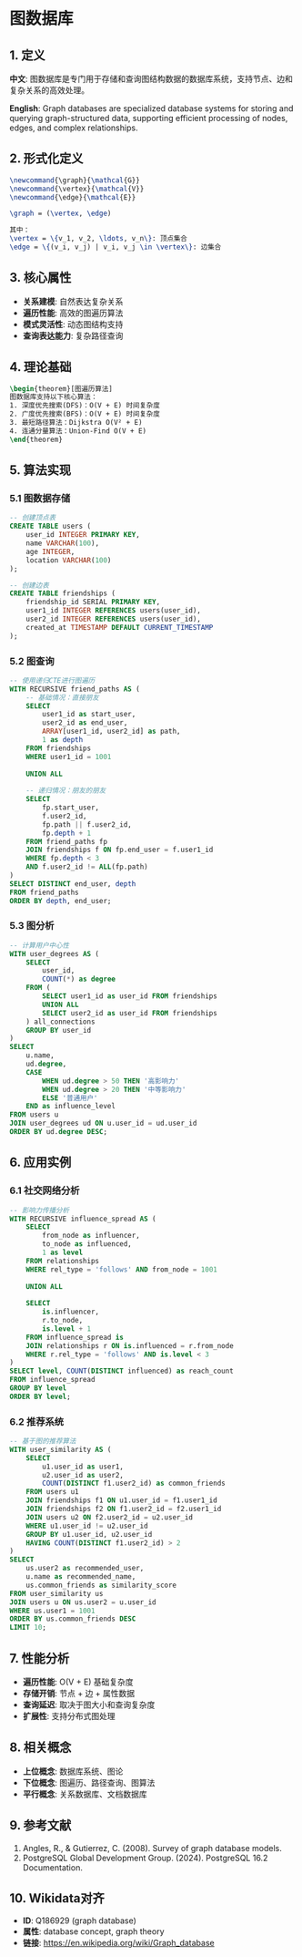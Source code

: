 # 图数据库

## 1. 定义

**中文**: 图数据库是专门用于存储和查询图结构数据的数据库系统，支持节点、边和复杂关系的高效处理。

**English**: Graph databases are specialized database systems for storing and querying graph-structured data, supporting efficient processing of nodes, edges, and complex relationships.

## 2. 形式化定义

```latex
\newcommand{\graph}{\mathcal{G}}
\newcommand{\vertex}{\mathcal{V}}
\newcommand{\edge}{\mathcal{E}}

\graph = (\vertex, \edge)

其中：
\vertex = \{v_1, v_2, \ldots, v_n\}: 顶点集合
\edge = \{(v_i, v_j) | v_i, v_j \in \vertex\}: 边集合
```

## 3. 核心属性

- **关系建模**: 自然表达复杂关系
- **遍历性能**: 高效的图遍历算法
- **模式灵活性**: 动态图结构支持
- **查询表达能力**: 复杂路径查询

## 4. 理论基础

```latex
\begin{theorem}[图遍历算法]
图数据库支持以下核心算法：
1. 深度优先搜索(DFS)：O(V + E) 时间复杂度
2. 广度优先搜索(BFS)：O(V + E) 时间复杂度
3. 最短路径算法：Dijkstra O(V² + E)
4. 连通分量算法：Union-Find O(V + E)
\end{theorem}
```

## 5. 算法实现

### 5.1 图数据存储

```sql
-- 创建顶点表
CREATE TABLE users (
    user_id INTEGER PRIMARY KEY,
    name VARCHAR(100),
    age INTEGER,
    location VARCHAR(100)
);

-- 创建边表
CREATE TABLE friendships (
    friendship_id SERIAL PRIMARY KEY,
    user1_id INTEGER REFERENCES users(user_id),
    user2_id INTEGER REFERENCES users(user_id),
    created_at TIMESTAMP DEFAULT CURRENT_TIMESTAMP
);
```

### 5.2 图查询

```sql
-- 使用递归CTE进行图遍历
WITH RECURSIVE friend_paths AS (
    -- 基础情况：直接朋友
    SELECT 
        user1_id as start_user,
        user2_id as end_user,
        ARRAY[user1_id, user2_id] as path,
        1 as depth
    FROM friendships
    WHERE user1_id = 1001
    
    UNION ALL
    
    -- 递归情况：朋友的朋友
    SELECT 
        fp.start_user,
        f.user2_id,
        fp.path || f.user2_id,
        fp.depth + 1
    FROM friend_paths fp
    JOIN friendships f ON fp.end_user = f.user1_id
    WHERE fp.depth < 3
    AND f.user2_id != ALL(fp.path)
)
SELECT DISTINCT end_user, depth
FROM friend_paths
ORDER BY depth, end_user;
```

### 5.3 图分析

```sql
-- 计算用户中心性
WITH user_degrees AS (
    SELECT 
        user_id,
        COUNT(*) as degree
    FROM (
        SELECT user1_id as user_id FROM friendships
        UNION ALL
        SELECT user2_id as user_id FROM friendships
    ) all_connections
    GROUP BY user_id
)
SELECT 
    u.name,
    ud.degree,
    CASE 
        WHEN ud.degree > 50 THEN '高影响力'
        WHEN ud.degree > 20 THEN '中等影响力'
        ELSE '普通用户'
    END as influence_level
FROM users u
JOIN user_degrees ud ON u.user_id = ud.user_id
ORDER BY ud.degree DESC;
```

## 6. 应用实例

### 6.1 社交网络分析

```sql
-- 影响力传播分析
WITH RECURSIVE influence_spread AS (
    SELECT 
        from_node as influencer,
        to_node as influenced,
        1 as level
    FROM relationships
    WHERE rel_type = 'follows' AND from_node = 1001
    
    UNION ALL
    
    SELECT 
        is.influencer,
        r.to_node,
        is.level + 1
    FROM influence_spread is
    JOIN relationships r ON is.influenced = r.from_node
    WHERE r.rel_type = 'follows' AND is.level < 3
)
SELECT level, COUNT(DISTINCT influenced) as reach_count
FROM influence_spread
GROUP BY level
ORDER BY level;
```

### 6.2 推荐系统

```sql
-- 基于图的推荐算法
WITH user_similarity AS (
    SELECT 
        u1.user_id as user1,
        u2.user_id as user2,
        COUNT(DISTINCT f1.user2_id) as common_friends
    FROM users u1
    JOIN friendships f1 ON u1.user_id = f1.user1_id
    JOIN friendships f2 ON f1.user2_id = f2.user1_id
    JOIN users u2 ON f2.user2_id = u2.user_id
    WHERE u1.user_id != u2.user_id
    GROUP BY u1.user_id, u2.user_id
    HAVING COUNT(DISTINCT f1.user2_id) > 2
)
SELECT 
    us.user2 as recommended_user,
    u.name as recommended_name,
    us.common_friends as similarity_score
FROM user_similarity us
JOIN users u ON us.user2 = u.user_id
WHERE us.user1 = 1001
ORDER BY us.common_friends DESC
LIMIT 10;
```

## 7. 性能分析

- **遍历性能**: O(V + E) 基础复杂度
- **存储开销**: 节点 + 边 + 属性数据
- **查询延迟**: 取决于图大小和查询复杂度
- **扩展性**: 支持分布式图处理

## 8. 相关概念

- **上位概念**: 数据库系统、图论
- **下位概念**: 图遍历、路径查询、图算法
- **平行概念**: 关系数据库、文档数据库

## 9. 参考文献

1. Angles, R., & Gutierrez, C. (2008). Survey of graph database models.
2. PostgreSQL Global Development Group. (2024). PostgreSQL 16.2 Documentation.

## 10. Wikidata对齐

- **ID**: Q186929 (graph database)
- **属性**: database concept, graph theory
- **链接**: <https://en.wikipedia.org/wiki/Graph_database>
